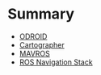 # Summary

* [ODROID](README.md)
* [Cartographer](chapter1.md)
* [MAVROS](mavros.md)
* [ROS Navigation Stack](ros-navigation-stack.md)


